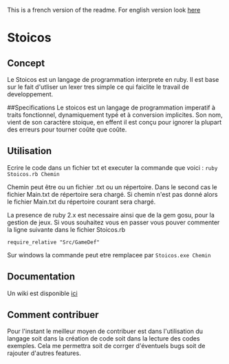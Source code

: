 This is a french version of the readme. For english version look [here](https://github.com/HellperKK/Stoicos/blob/master/README_ENG.md)

# Stoicos
## Concept
Le Stoicos est un langage de programmation interprete en ruby.
Il est base sur le fait d'utliser un lexer tres simple ce qui faiclite le travail de developpement.

##Specifications
Le stoicos est un langage de programmation imperatif à traits fonctionnel, dynamiquement
typé et à conversion implicites. Son nom, vient de son caractère stoique, en effent il
est conçu pour ignorer la plupart des erreurs pour tourner coûte que coûte.

## Utilisation
Ecrire le code dans un fichier txt et executer la commande que voici :
`ruby Stoicos.rb Chemin`

Chemin peut être ou un fichier .txt ou un répertoire. Dans le second cas le fichier Main.txt de répertoire sera chargé.
Si chemin n'est pas donné alors le fichier Main.txt du répertoire courant sera chargé.

La presence de ruby 2.x est necessaire ainsi que de la gem gosu, pour la gestion
de jeux. Si vous souhaitez vous en passer vous pouver commenter la ligne suivante
dans le fichier Stoicos.rb

`require_relative "Src/GameDef"`

Sur windows la commande peut etre remplacee par
`Stoicos.exe Chemin`

## Documentation

Un wiki est disponible [ici](https://github.com/HellperKK/Stoicos/wiki)

## Comment contribuer

Pour l'instant le meilleur moyen de contribuer est dans l'utilisation du langage
soit dans la création de code soit dans la lecture des codes exemples. Cela me
permettra soit de corrger d'éventuels bugs soit de rajouter d'autres features.
